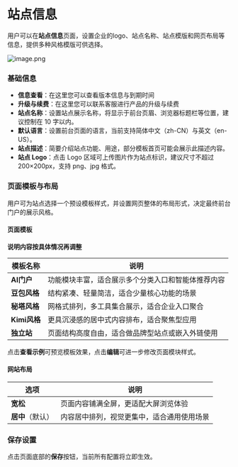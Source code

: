 # **站点信息**

用户可以在**站点信息**页面，设置企业的logo、站点名称、站点模版和网页布局等信息，提供多种风格模版可供选择。


![image.png](http://kmdev.53ai.com/api/preview/aa94fbce8879810de9d9a8f64cdf9796.png)



### **基础信息**

* **信息查看**：在这里您可以查看版本信息与到期时间
* **升级与续费**：在这里您可以联系客服进行产品的升级与续费
* **站点名称**：设置站点展示名称，将显示于前台页眉、浏览器标题栏等位置，建议控制在 10 字以内。
* **默认语言**：设置前台页面的语言，当前支持简体中文（zh-CN）与英文（en-US）。
* **站点描述**：简要介绍站点功能、用途，部分模板首页可能会展示此描述内容。
* **站点 Logo**：点击 Logo 区域可上传图片作为站点标识，建议尺寸不超过 200×200px，支持 png、jpg 格式。

### **页面模板与布局**

用户可为站点选择一个预设模板样式，并设置网页整体的布局形式，决定最终前台门户的展示风格。

#### **页面模板**

**说明内容按具体情况再调整**

| 模板名称       | 说明                        |
| ---------- | ------------------------- |
| **AI门户**   | 功能模块丰富，适合展示多个分类入口和智能体推荐内容 |
| **豆包风格**   | 结构紧凑、轻量简洁，适合少量核心功能的场景     |
| **秘塔风格**   | 网格式排列，多工具集合展示，适合企业入口聚合    |
| **Kimi风格** | 更具沉浸感的居中式内容排布，适合聚焦型应用     |
| **独立站**    | 页面结构高度自由，适合做品牌型站点或嵌入外链使用  |

点击**查看示例**可预览模板效果，点击**编辑**可进一步修改页面模块样式。

#### **网站布局**

| 选项         | 说明                    |
| ---------- | --------------------- |
| **宽松**     | 页面内容铺满全屏，更适配大屏浏览体验    |
| **居中**（默认） | 内容居中排列，视觉更集中，适合通用使用场景 |

### **保存设置**

点击页面底部的**保存**按钮，当前所有配置将立即生效。

